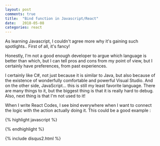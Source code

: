 ```yaml
---
layout: post
comments: true
title:  "Bind function in Javascript/React"
date:   2018-05-08
categories: react
---
```


As learning Javascript, I couldn't agree more why it's gaining such spotlights..
First of all, it's fancy! 

Honestly, I'm not a good enough developer to argue which language is better than which,
but I can tell pros and cons from my point of view, but I certainly have preferences, from past experiences.

I certainly like C#, not just because it is similar to Java, but also because of the existence of wonderfully comfortable and powerful
 Visual Studio. And on the other side, JavaScript... this is still my least favorite language. There are many things to it,
 but the biggest thing is that it is really hard to debug. Also, next thing is that I'm not used to it!
 
 When I  write React Codes, I see bind everywhere when I want to connect the logic with the action actually doing it.
This could be a good example : 

{% highlight javascript %}
	

{% endhighlight %}

{% include disqus2.html %}